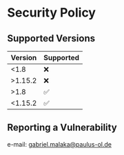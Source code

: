 # Security Policy

## Supported Versions

| Version | Supported          |
| ------- | ------------------ |
| <1.8    | :x:                |
| >1.15.2 | :x:                |
| >1.8    | :white_check_mark: |
| <1.15.2 | :white_check_mark: |

## Reporting a Vulnerability

e-mail: gabriel.malaka@paulus-ol.de
